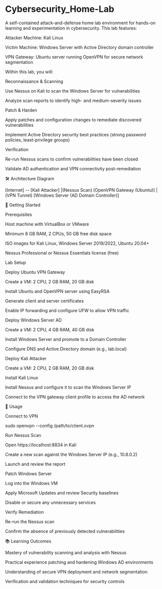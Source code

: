 # Cybersecurity_Home-Lab

A self-contained attack-and-defense home lab environment for hands-on learning and experimentation in cybersecurity. This lab features:

Attacker Machine: Kali Linux

Victim Machine: Windows Server with Active Directory domain controller

VPN Gateway: Ubuntu server running OpenVPN for secure network segmentation

Within this lab, you will:

Reconnaissance & Scanning

Use Nessus on Kali to scan the Windows Server for vulnerabilities

Analyze scan reports to identify high- and medium-severity issues

Patch & Harden

Apply patches and configuration changes to remediate discovered vulnerabilities

Implement Active Directory security best practices (strong password policies, least-privilege groups)

Verification

Re-run Nessus scans to confirm vulnerabilities have been closed

Validate AD authentication and VPN connectivity post-remediation

🛠️ Architecture Diagram

[Internet] -- [Kali Attacker]
                  |(Nessus Scan)
        [OpenVPN Gateway (Ubuntu)]
                  |(VPN Tunnel)
      [Windows Server (AD Domain Controller)]

🚀 Getting Started

Prerequisites

Host machine with VirtualBox or VMware

Minimum 8 GB RAM, 2 CPUs, 50 GB free disk space

ISO images for Kali Linux, Windows Server 2019/2022, Ubuntu 20.04+

Nessus Professional or Nessus Essentials license (free)

Lab Setup

Deploy Ubuntu VPN Gateway

Create a VM: 2 CPU, 2 GB RAM, 20 GB disk

Install Ubuntu and OpenVPN server using EasyRSA

Generate client and server certificates

Enable IP forwarding and configure UFW to allow VPN traffic

Deploy Windows Server AD

Create a VM: 2 CPU, 4 GB RAM, 40 GB disk

Install Windows Server and promote to a Domain Controller

Configure DNS and Active Directory domain (e.g., lab.local)

Deploy Kali Attacker

Create a VM: 2 CPU, 2 GB RAM, 20 GB disk

Install Kali Linux

Install Nessus and configure it to scan the Windows Server IP

Connect to the VPN gateway client profile to access the AD network

🔧 Usage

Connect to VPN

sudo openvpn --config /path/to/client.ovpn

Run Nessus Scan

Open https://localhost:8834 in Kali

Create a new scan against the Windows Server IP (e.g., 10.8.0.2)

Launch and review the report

Patch Windows Server

Log into the Windows VM

Apply Microsoft Updates and review Security baselines

Disable or secure any unnecessary services

Verify Remediation

Re-run the Nessus scan

Confirm the absence of previously detected vulnerabilities

📚 Learning Outcomes

Mastery of vulnerability scanning and analysis with Nessus

Practical experience patching and hardening Windows AD environments

Understanding of secure VPN deployment and network segmentation

Verification and validation techniques for security controls
